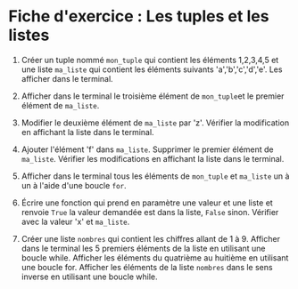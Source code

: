# Fiche d'exercice : Les tuples et les listes

1. Créer un tuple nommé  `mon_tuple` qui contient les éléments 1,2,3,4,5 et une liste `ma_liste` qui contient les éléments suivants 'a','b','c','d','e'.
Les afficher dans le terminal.

2. Afficher dans le terminal le troisième élément de `mon_tuple`et le premier élément de `ma_liste`.

3. Modifier le deuxième élément de `ma_liste` par 'z'. Vérifier la modification en affichant la liste dans le terminal.

4. Ajouter l'élément 'f' dans `ma_liste`.
Supprimer le premier élément de `ma_liste`.
Vérifier les modifications en affichant la liste dans le terminal.

5. Afficher dans le terminal tous les éléments de `mon_tuple` et `ma_liste` un à un à l'aide d'une boucle `for`.

6. Écrire une fonction qui prend en paramètre une valeur et une liste et renvoie `True` la valeur demandée est dans la liste, `False` sinon.
Vérifier avec la valeur 'x' et `ma_liste`.

7. Créer une liste `nombres` qui contient les chiffres allant de 1 à 9.
Afficher dans le terminal les 5 premiers éléments de la liste en utilisant une boucle while.
Afficher les éléments du quatrième au huitième en utilisant une boucle for.
Afficher les éléments de la liste `nombres` dans le sens inverse en utilisant une boucle while.
